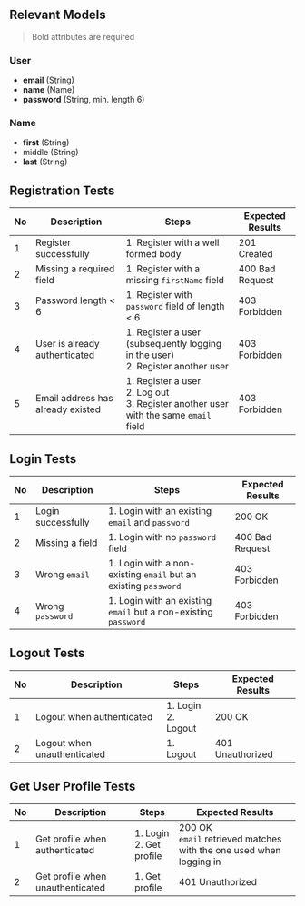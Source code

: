 ## Relevant Models
> Bold attributes are required
### User
* **email** (String)
* **name** (Name)
* **password** (String, min. length 6)

### Name
* **first** (String)
* middle (String)
* **last** (String)

## Registration Tests
| No  | Description                       | Steps                                                                                    | Expected Results |
| --- | --------------------------------- | ---------------------------------------------------------------------------------------- | ---------------- |
| 1   | Register successfully             | 1. Register with a well formed body                                                      | 201 Created      |
| 2   | Missing a required field          | 1. Register with a missing `firstName` field                                             | 400 Bad Request  |
| 3   | Password length < 6               | 1. Register with `password` field of length < 6                                          | 403 Forbidden    |
| 4   | User is already authenticated     | 1. Register a user (subsequently logging in the user)<br>2. Register another user        | 403 Forbidden    |
| 5   | Email address has already existed | 1. Register a user<br>2. Log out<br>3. Register another user with the same `email` field | 403 Forbidden    |

## Login Tests
| No  | Description        | Steps                                                           | Expected Results |
| --- | ------------------ | --------------------------------------------------------------- | ---------------- |
| 1   | Login successfully | 1. Login with an existing `email` and `password`                | 200 OK           |
| 2   | Missing a field    | 1. Login with no `password` field                               | 400 Bad Request  |
| 3   | Wrong `email`      | 1. Login with a non-existing `email` but an existing `password` | 403 Forbidden    |
| 4   | Wrong `password`   | 1. Login with an existing `email` but a non-existing `password` | 403 Forbidden    |

## Logout Tests
| No  | Description                 | Steps                 | Expected Results |
| --- | --------------------------- | --------------------- | ---------------- |
| 1   | Logout when authenticated   | 1. Login<br>2. Logout | 200 OK           |
| 2   | Logout when unauthenticated | 1. Logout             | 401 Unauthorized |

## Get User Profile Tests
| No  | Description                      | Steps                      | Expected Results                                                      |
| --- | -------------------------------- | -------------------------- | --------------------------------------------------------------------- |
| 1   | Get profile when authenticated   | 1. Login<br>2. Get profile | 200 OK<br>`email` retrieved matches with the one used when logging in |
| 2   | Get profile when unauthenticated | 1. Get profile             | 401 Unauthorized                                                      |
